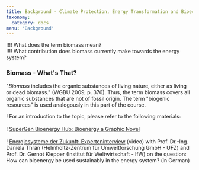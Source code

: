 ```yaml
---
title: Background - Climate Protection, Energy Transformation and Bioeconomy
taxonomy:
  category: docs
menu: 'Background'
---
```


!!!! What does the term biomass mean? <br> 
!!!! What contribution does biomass currently make towards the energy system?

### Biomass - What's That?

"*Biomass* includes the organic substances of living nature, either as living or dead biomass." (WGBU 2009, p. 376). Thus, the term biomass covers all organic substances that are not of fossil origin. The term "biogenic resources" is used analogously in this part of the course.

! For an introduction to the topic, please refer to the following materials: <br><br>
! [SuperGen Bioenergy Hub: Bioenergy a Graphic Novel](http://www.supergen-bioenergy.net/comic/) <br><br>
! [Energiesysteme der Zukunft: Experteninterview](https://energiesysteme-zukunft.de/presse/filme/) (video) with Prof. Dr.-Ing. Daniela Thrän (Helmholtz-Zentrum für Umweltforschung GmbH - UFZ) and Prof. Dr. Gernot Klepper (Institut für Weltwirtschaft - IfW) on the question: How can bioenergy be used sustainably in the energy system? (in German)
